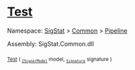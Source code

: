 # [Test](./IClassifier-100663477.md)

Namespace: [SigStat]() > [Common](./../../README.md) > [Pipeline](./../README.md)

Assembly: SigStat.Common.dll

<sub>[Test](./IClassifier-100663477.md) ( <sub>[`ISignerModel`](./../ISignerModel.md)</sub> model, <sub>[`Signature`](./../../Signature.md)</sub> signature )</sub>&nbsp; &nbsp; &nbsp; &nbsp; &nbsp; &nbsp; &nbsp; &nbsp; &nbsp;<sub></sub>
